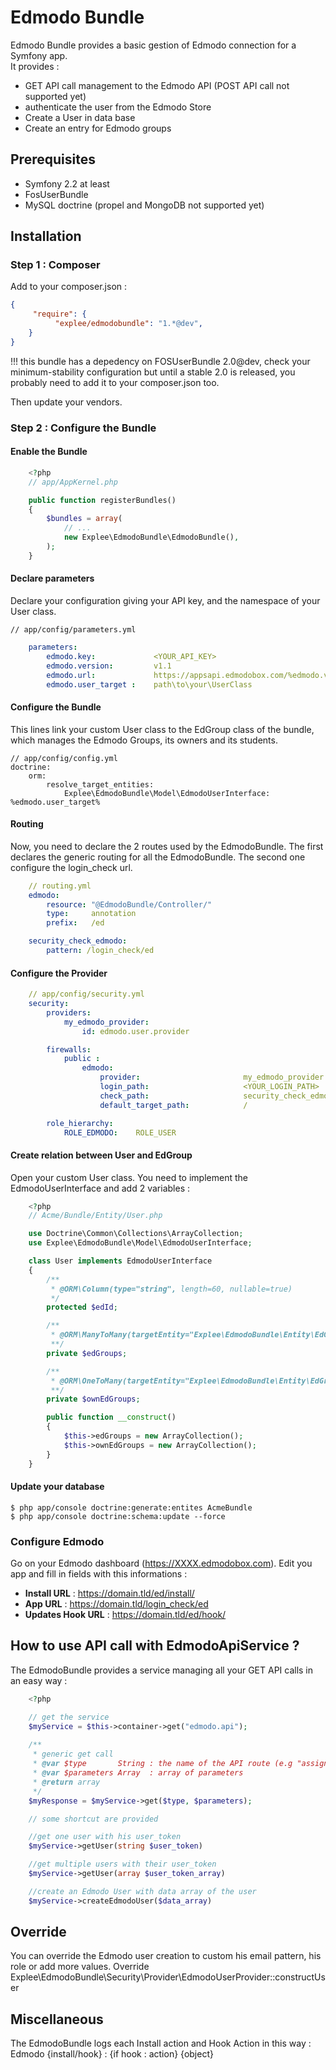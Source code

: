 # Edmodo Bundle

Edmodo Bundle provides a basic gestion of Edmodo connection for a Symfony app.  
It provides :  

* GET API call management to the Edmodo API (POST API call not supported yet)
* authenticate the user from the Edmodo Store
* Create a User in data base
* Create an entry for Edmodo groups

## Prerequisites

* Symfony 2.2 at least
* FosUserBundle
* MySQL doctrine (propel and MongoDB not supported yet)

## Installation

### Step 1 : Composer

Add to your composer.json :  
``` json
{
     "require": {
          "explee/edmodobundle": "1.*@dev",
    }
}
```
!!! this bundle has a depedency on FOSUserBundle 2.0@dev, check your minimum-stability configuration but until a stable 2.0 is released, you probably need to add it to your composer.json too.

Then update your vendors.

### Step 2 : Configure the Bundle

#### Enable the Bundle

``` php
    <?php
    // app/AppKernel.php

    public function registerBundles()
    {
        $bundles = array(
            // ...
            new Explee\EdmodoBundle\EdmodoBundle(),
        );
    }
```
#### Declare parameters

Declare your configuration giving your API key, and the namespace of your User class.

    // app/config/parameters.yml
``` yml
    parameters:
        edmodo.key:             <YOUR_API_KEY>
        edmodo.version:         v1.1                                            #the version of the API
        edmodo.url:             https://appsapi.edmodobox.com/%edmodo.version%  #the url of the edmodo API
        edmodo.user_target :    path\to\your\UserClass
```
#### Configure the Bundle    

This lines link your custom User class to the EdGroup class of the bundle, which manages the Edmodo Groups, its owners and its students.

    // app/config/config.yml
    doctrine:
        orm:
            resolve_target_entities:
                Explee\EdmodoBundle\Model\EdmodoUserInterface: %edmodo.user_target%


#### Routing

Now, you need to declare the 2 routes used by the EdmodoBundle. The first declares the generic routing for all the EdmodoBundle. The second one configure the login_check url.
``` yml
    // routing.yml
    edmodo:
        resource: "@EdmodoBundle/Controller/"
        type:     annotation
        prefix:   /ed

    security_check_edmodo:
        pattern: /login_check/ed
```
#### Configure the Provider
``` yml
    // app/config/security.yml
    security:
        providers:
            my_edmodo_provider:
                id: edmodo.user.provider

        firewalls:
            public :
                edmodo:
                    provider:                       my_edmodo_provider
                    login_path:                     <YOUR_LOGIN_PATH>
                    check_path:                     security_check_edmodo
                    default_target_path:            /

        role_hierarchy:
            ROLE_EDMODO:    ROLE_USER
```
#### Create relation between User and EdGroup

Open your custom User class. You need to implement the EdmodoUserInterface and add 2 variables :
``` php
    <?php
    // Acme/Bundle/Entity/User.php

    use Doctrine\Common\Collections\ArrayCollection;
    use Explee\EdmodoBundle\Model\EdmodoUserInterface;

    class User implements EdmodoUserInterface
    {
        /**
         * @ORM\Column(type="string", length=60, nullable=true)
         */
        protected $edId;

        /**
         * @ORM\ManyToMany(targetEntity="Explee\EdmodoBundle\Entity\EdGroup", mappedBy="users")
         **/
        private $edGroups;

        /**
         * @ORM\OneToMany(targetEntity="Explee\EdmodoBundle\Entity\EdGroup", mappedBy="owner")
         **/
        private $ownEdGroups;

        public function __construct()
        {
            $this->edGroups = new ArrayCollection();
            $this->ownEdGroups = new ArrayCollection();
        }
    }
```

#### Update your database

    $ php app/console doctrine:generate:entites AcmeBundle
    $ php app/console doctrine:schema:update --force

### Configure Edmodo

Go on your Edmodo dashboard (https://XXXX.edmodobox.com). Edit you app and fill in fields with this informations :

* **Install URL** :      https://domain.tld/ed/install/
* **App URL** :          https://domain.tld/login_check/ed
* **Updates Hook URL** : https://domain.tld/ed/hook/

## How to use API call with EdmodoApiService ?

The EdmodoBundle provides a service managing all your GET API calls in an easy way :
``` php
    <?php

    // get the service
    $myService = $this->container->get("edmodo.api");
    
    /**
     * generic get call
     * @var $type       String : the name of the API route (e.g "assignmentStatus", "users")
     * @var $parameters Array  : array of parameters
     * @return array
     */
    $myResponse = $myService->get($type, $parameters);

    // some shortcut are provided

    //get one user with his user_token
    $myService->getUser(string $user_token)

    //get multiple users with their user_token
    $myService->getUser(array $user_token_array)

    //create an Edmodo User with data array of the user
    $myService->createEdmodoUser($data_array)
```

## Override

You can override the Edmodo user creation to custom his email pattern, his role or add more values. Override Explee\EdmodoBundle\Security\Provider\EdmodoUserProvider::constructUser

## Miscellaneous
The EdmodoBundle logs each Install action and Hook Action in this way :  
Edmodo  {install/hook} : {if hook : action} {object}  
  
